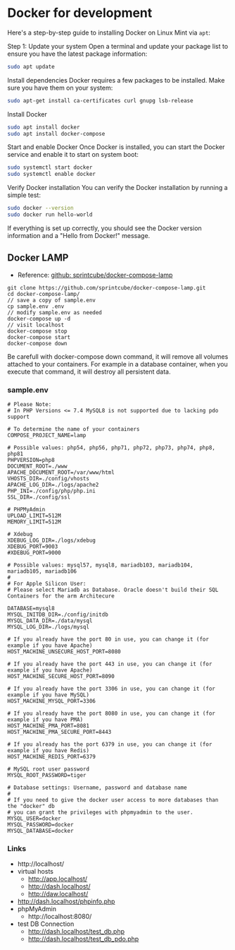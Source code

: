# Docker for development

Here's a step-by-step guide to installing Docker on Linux Mint via `apt`:

Step 1: Update your system
Open a terminal and update your package list to ensure you have the latest package information:

```bash
sudo apt update
```

Install dependencies
Docker requires a few packages to be installed. Make sure you have them on your system:

```bash
sudo apt-get install ca-certificates curl gnupg lsb-release
```

Install Docker

```bash
sudo apt install docker
sudo apt install docker-compose
```

Start and enable Docker
Once Docker is installed, you can start the Docker service and enable it to start on system boot:

```bash
sudo systemctl start docker
sudo systemctl enable docker
```

Verify Docker installation
You can verify the Docker installation by running a simple test:

```bash
sudo docker --version
sudo docker run hello-world
```

If everything is set up correctly, you should see the Docker version information and a "Hello from Docker!" message.

## Docker LAMP

* Reference: [github: sprintcube/docker-compose-lamp](https://github.com/sprintcube/docker-compose-lamp)

```
git clone https://github.com/sprintcube/docker-compose-lamp.git
cd docker-compose-lamp/
// save a copy of sample.env
cp sample.env .env
// modify sample.env as needed
docker-compose up -d
// visit localhost
docker-compose stop
docker-compose start
docker-compose down
```

Be carefull with docker-compose down command, it will remove all volumes attached to your containers. For example in a database container, when you execute that command, it will destroy all persistent data.

### sample.env

```
# Please Note:
# In PHP Versions <= 7.4 MySQL8 is not supported due to lacking pdo support

# To determine the name of your containers
COMPOSE_PROJECT_NAME=lamp

# Possible values: php54, php56, php71, php72, php73, php74, php8, php81
PHPVERSION=php8
DOCUMENT_ROOT=./www
APACHE_DOCUMENT_ROOT=/var/www/html
VHOSTS_DIR=./config/vhosts
APACHE_LOG_DIR=./logs/apache2
PHP_INI=./config/php/php.ini
SSL_DIR=./config/ssl

# PHPMyAdmin
UPLOAD_LIMIT=512M
MEMORY_LIMIT=512M

# Xdebug
XDEBUG_LOG_DIR=./logs/xdebug
XDEBUG_PORT=9003
#XDEBUG_PORT=9000

# Possible values: mysql57, mysql8, mariadb103, mariadb104, mariadb105, mariadb106
#
# For Apple Silicon User: 
# Please select Mariadb as Database. Oracle doesn't build their SQL Containers for the arm Architecure

DATABASE=mysql8
MYSQL_INITDB_DIR=./config/initdb
MYSQL_DATA_DIR=./data/mysql
MYSQL_LOG_DIR=./logs/mysql

# If you already have the port 80 in use, you can change it (for example if you have Apache)
HOST_MACHINE_UNSECURE_HOST_PORT=8080

# If you already have the port 443 in use, you can change it (for example if you have Apache)
HOST_MACHINE_SECURE_HOST_PORT=8090

# If you already have the port 3306 in use, you can change it (for example if you have MySQL)
HOST_MACHINE_MYSQL_PORT=3306

# If you already have the port 8080 in use, you can change it (for example if you have PMA)
HOST_MACHINE_PMA_PORT=8081
HOST_MACHINE_PMA_SECURE_PORT=8443

# If you already has the port 6379 in use, you can change it (for example if you have Redis)
HOST_MACHINE_REDIS_PORT=6379

# MySQL root user password
MYSQL_ROOT_PASSWORD=tiger

# Database settings: Username, password and database name
#
# If you need to give the docker user access to more databases than the "docker" db 
# you can grant the privileges with phpmyadmin to the user.
MYSQL_USER=docker
MYSQL_PASSWORD=docker
MYSQL_DATABASE=docker
```

### Links

* http://localhost/
* virtual hosts
  * http://app.localhost/
  * http://dash.localhost/
  * http://daw.localhost/
* http://dash.localhost/phpinfo.php
* phpMyAdmin
  * http://localhost:8080/
* test DB Connection
  * http://dash.localhost/test_db.php
  * http://dash.localhost/test_db_pdo.php


